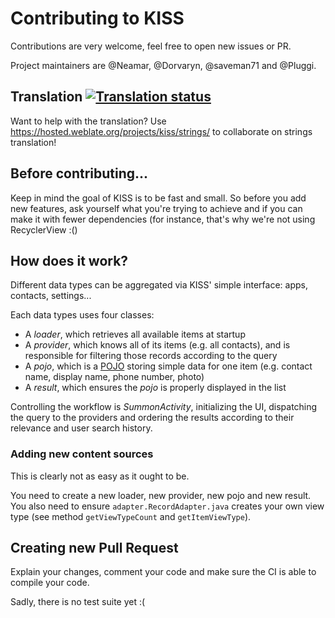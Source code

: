 # Contributing to KISS 
Contributions are very welcome, feel free to open new issues or PR.

Project maintainers are @Neamar, @Dorvaryn, @saveman71 and @Pluggi.

## Translation [![Translation status](https://hosted.weblate.org/widgets/kiss/-/shields-badge.svg)](https://hosted.weblate.org/projects/kiss/strings/)

Want to help with the translation? Use https://hosted.weblate.org/projects/kiss/strings/ to collaborate on strings translation!


## Before contributing...
Keep in mind the goal of KISS is to be fast and small.
So before you add new features, ask yourself what you're trying to achieve and if you can make it with fewer dependencies (for instance, that's why we're not using RecyclerView :()


## How does it work?

Different data types can be aggregated via KISS' simple interface: apps, contacts, settings...

Each data types uses four classes:

* A *loader*, which retrieves all available items at startup
* A *provider*, which knows all of its items (e.g. all contacts), and is responsible for filtering those records according to the query
* A *pojo*, which is a [POJO](https://en.wikipedia.org/wiki/Plain_Old_Java_Object) storing simple data for one item (e.g. contact name, display name, phone number, photo)
* A *result*, which ensures the *pojo* is properly displayed in the list

Controlling the workflow is *SummonActivity*, initializing the UI, dispatching the query to the providers and ordering the results according to their relevance and user search history.

### Adding new content sources
This is clearly not as easy as it ought to be.

You need to create a new loader, new provider, new pojo and new result. You also need to ensure `adapter.RecordAdapter.java` creates your own view type (see method `getViewTypeCount` and `getItemViewType`).

## Creating new Pull Request
Explain your changes, comment your code and make sure the CI is able to compile your code.

Sadly, there is no test suite yet :(

